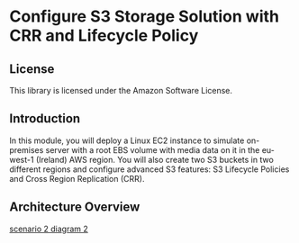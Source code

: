 # Configure S3 Storage Solution with CRR and Lifecycle Policy

## License

This library is licensed under the Amazon Software License.

## Introduction

In this module, you will deploy a Linux EC2 instance to simulate on-premises server with a root EBS volume with media data on it in the eu-west-1 (Ireland) AWS region. You will also create two S3 buckets in two different regions and configure advanced S3 features: S3 Lifecycle Policies and Cross Region Replication (CRR).

## Architecture Overview

[scenario 2 diagram 2](images/scenario-2-diagram-2.png)
